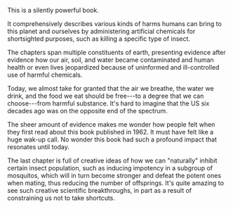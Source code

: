 <!-- 2024-silent-spring -->

This is a silently powerful book.

It comprehensively describes various kinds of harms humans can bring to this planet and ourselves by administering artificial chemicals for shortsighted purposes, such as killing a specific type of insect.

The chapters span multiple constituents of earth, presenting evidence after evidence how our air, soil, and water became contaminated and human health or even lives jeopardized because of uninformed and ill-controlled use of harmful chemicals.

Today, we almost take for granted that the air we breathe, the water we drink, and the food we eat should be free---to a degree that we can choose---from harmful substance. It's hard to imagine that the US six decades ago was on the opposite end of the spectrum.

The sheer amount of evidence makes me wonder how people felt when they first read about this book published in 1962. It must have felt like a huge wak-up call. No wonder this book had such a profound impact that resonates until today.

The last chapter is full of creative ideas of how we can "naturally" inhibit certain insect population, such as inducing impotency in a subgroup of mosquitos, which will in turn become stronger and defeat the potent ones when mating, thus reducing the number of offsprings.
It's quite amazing to see such creative scientific breakthroughs, in part as a result of constraining us not to take shortcuts.